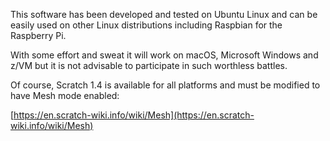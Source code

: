 This software has been developed and tested on Ubuntu Linux and can be easily used on other Linux distributions including Raspbian for the Raspberry Pi.

With some effort and sweat it will work on macOS, Microsoft Windows and z/VM but it is not advisable to participate in such worthless battles.

Of course, Scratch 1.4 is available for all platforms and must be modified to have Mesh mode enabled:

[https://en.scratch-wiki.info/wiki/Mesh](https://en.scratch-wiki.info/wiki/Mesh)


